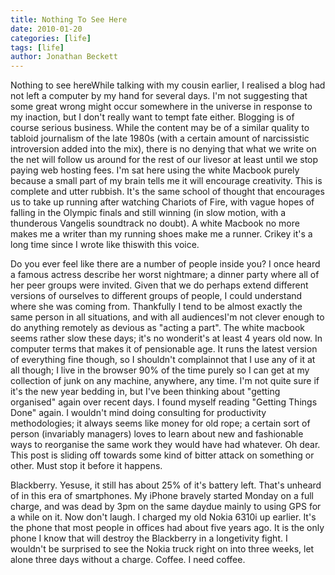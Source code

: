 ```yaml
---
title: Nothing To See Here
date: 2010-01-20
categories: [life]
tags: [life]
author: Jonathan Beckett
---
```


Nothing to see hereWhile talking with my cousin earlier, I realised a blog had not left a computer by my hand for several days. I'm not suggesting that some great wrong might occur somewhere in the universe in response to my inaction, but I don't really want to tempt fate either. Blogging is of course serious business. While the content may be of a similar quality to tabloid journalism of the late 1980s (with a certain amount of narcissistic introversion added into the mix), there is no denying that what we write on the net will follow us around for the rest of our livesor at least until we stop paying web hosting fees. I'm sat here using the white Macbook purely because a small part of my brain tells me it will encourage creativity. This is complete and utter rubbish. It's the same school of thought that encourages us to take up running after watching Chariots of Fire, with vague hopes of falling in the Olympic finals and still winning (in slow motion, with a thunderous Vangelis soundtrack no doubt). A white Macbook no more makes me a writer than my running shoes make me a runner. Crikey it's a long time since I wrote like thiswith this voice.

Do you ever feel like there are a number of people inside you? I once heard a famous actress describe her worst nightmare; a dinner party where all of her peer groups were invited. Given that we do perhaps extend different versions of ourselves to different groups of people, I could understand where she was coming from. Thankfully I tend to be almost exactly the same person in all situations, and with all audiencesI'm not clever enough to do anything remotely as devious as "acting a part". The white macbook seems rather slow these days; it's no wonderit's at least 4 years old now. In computer terms that makes it of pensionable age. It runs the latest version of everything fine though, so I shouldn't complainnot that I use any of it at all though; I live in the browser 90% of the time purely so I can get at my collection of junk on any machine, anywhere, any time. I'm not quite sure if it's the new year bedding in, but I've been thinking about "getting organised" again over recent days. I found myself reading "Getting Things Done" again. I wouldn't mind doing consulting for productivity methodologies; it always seems like money for old rope; a certain sort of person (invariably managers) loves to learn about new and fashionable ways to reorganise the same work they would have had whatever. Oh dear. This post is sliding off towards some kind of bitter attack on something or other. Must stop it before it happens.

Blackberry. Yesuse, it still has about 25% of it's battery left. That's unheard of in this era of smartphones. My iPhone bravely started Monday on a full charge, and was dead by 3pm on the same daydue mainly to using GPS for a while on it. Now don't laugh. I charged my old Nokia 6310i up earlier. It's the phone that most people in offices had about five years ago. It is the only phone I know that will destroy the Blackberry in a longetivity fight. I wouldn't be surprised to see the Nokia truck right on into three weeks, let alone three days without a charge. Coffee. I need coffee.
